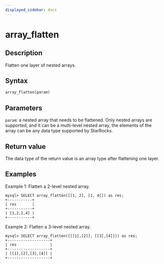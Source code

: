 ```yaml
---
displayed_sidebar: docs
---
```


# array_flatten

## Description

Flatten one layer of nested arrays.

## Syntax

```Haskell
array_flatten(param)
```

## Parameters

`param`: a nested array that needs to be flattened. Only nested arrays are supported, and it can be a multi-level nested array, the elements of the array can be any data type supported by StarRocks.

## Return value

The data type of the return value is an array type after flattening one layer.

## Examples

Example 1: Flatten a 2-level nested array.

```plaintext
mysql> SELECT array_flatten([[1, 2], [1, 4]]) as res;
+-----------+
| res       |
+-----------+
| [1,2,1,4] |
+-----------+
```

Example 2: Flatten a 3-level nested array.

```plaintext
mysql> SELECT array_flatten([[[1],[2]], [[3],[4]]]) as res;
+-------------------+
| res               |
+-------------------+
| [[1],[2],[3],[4]] |
+-------------------+
```

